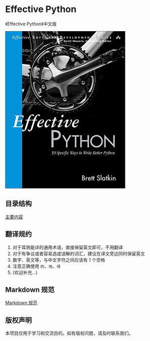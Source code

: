 # Effective Python

《Effective Python》中文版

![封面](images/cover.jpg)


## 目录结构

[主要内容](effective-python/contents.md)


## 翻译规约

1. 对于耳熟能详的通用术语，直接保留英文即可，不用翻译
2. 对于有争议或者容易造成误解的词汇，建议在译文旁边同时保留英文
3. 数字、英文等，与中文字符之间应该有 1 个空格
4. 注意正确使用 `的`、`地`、`得`
5. (欢迎补充...)


## Markdown 规范

[Markdown 规范](MARKDOWN.md)


## 版权声明

本项目仅用于学习和交流目的。如有版权问题，请及时联系我们。


[1]: https://github.com/adam-p/markdown-here/wiki/Markdown-Here-Cheatsheet
